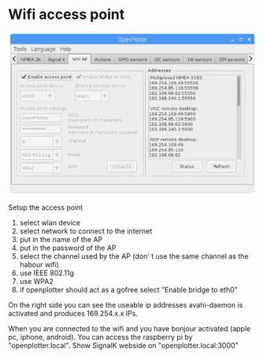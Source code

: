 # Wifi access point

![](/assets/screenshot.69.jpg)

Setup the access point

1. select wlan device
2. select network to connect to the internet
3. put in the name of the AP
4. put in the password of the AP
5. select the channel used by the AP \(don' t use the same channel as the habour wifi\)
6. use IEEE 802.11g
7. use WPA2
8. if openplotter should act as a gofree select "Enable bridge to eth0"

On the right side you can see the useable ip addresses
avahi-daemon is activated and produces 169.254.x.x IPs. 

When you are connected to the wifi and you have bonjour activated \(apple pc, iphone, android\). You can access the raspberry pi by "openplotter.local". Show SignalK webside on "openplotter.local:3000"




